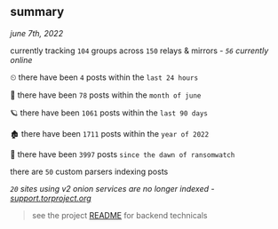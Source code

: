 
## summary
_june 7th, 2022_

currently tracking `104` groups across `150` relays & mirrors - _`56` currently online_

⏲ there have been `4` posts within the `last 24 hours`

🦈 there have been `78` posts within the `month of june`

🪐 there have been `1061` posts within the `last 90 days`

🏚 there have been `1711` posts within the `year of 2022`

🦕 there have been `3997` posts `since the dawn of ransomwatch`

there are `50` custom parsers indexing posts

_`20` sites using v2 onion services are no longer indexed - [support.torproject.org](https://support.torproject.org/onionservices/v2-deprecation/)_

> see the project [README](https://github.com/joshhighet/ransomwatch#ransomwatch--) for backend technicals
